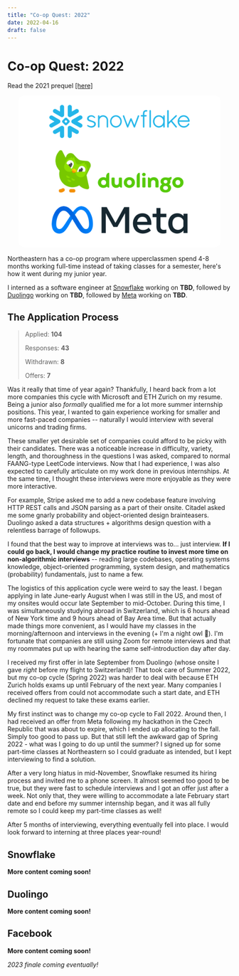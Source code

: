 ```yaml
---
title: "Co-op Quest: 2022"
date: 2022-04-16
draft: false
---
```


# Co-op Quest: 2022
Read the 2021 prequel [[here]](../recruiting-2021)

<p align="center">
  <img style="max-width: 90%; border-radius: 3%;" src="/images/snow-duol-fb-2022.png" />
</p>

Northeastern has a co-op program where upperclassmen spend 4-8 months working full-time instead of taking classes for a semester, here's how it went during my junior year.

I interned as a software engineer at [Snowflake](https://www.snowflake.com/) working on **TBD**, followed by [Duolingo](https://www.duolingo.com) working on **TBD**, followed by [Meta](https://about.facebook.com/meta/) working on **TBD**.

## The Application Process
> Applied: **104**
> 
> Responses: **43**
> 
> Withdrawn: **8**
> 
> Offers: **7**

Was it really that time of year again? Thankfully, I heard back from a lot more companies this cycle with Microsoft and ETH Zurich on my resume. Being a junior also *formally* qualified me for a lot more summer internship positions. This year, I wanted to gain experience working for smaller and more fast-paced companies -- naturally I would interview with several unicorns and trading firms.

These smaller yet desirable set of companies could afford to be picky with their candidates. There was a noticeable increase in difficulty, variety, length, and thoroughness in the questions I was asked, compared to normal FAANG-type LeetCode interviews. Now that I had experience, I was also expected to carefully articulate on my work done in previous internships. At the same time, I thought these interviews were more enjoyable as they were more interactive.

For example, Stripe asked me to add a new codebase feature involving HTTP REST calls and JSON parsing as a part of their onsite. Citadel asked me some gnarly probability and object-oriented design brainteasers. Duolingo asked a data structures + algorithms design question with a relentless barrage of followups.

I found that the best way to improve at interviews was to... just interview. **If I could go back, I would change my practice routine to invest more time on non-algorithmic interviews** -- reading large codebases, operating systems knowledge, object-oriented programming, system design, and mathematics (probability) fundamentals, just to name a few.

The logistics of this application cycle were weird to say the least. I began applying in late June-early August when I was still in the US, and most of my onsites would occur late September to mid-October. During this time, I was simultaneously studying abroad in Switzerland, which is 6 hours ahead of New York time and 9 hours ahead of Bay Area time. But that actually made things more convenient, as I would have my classes in the morning/afternoon and interviews in the evening (+ I'm a night owl 🌙). I'm fortunate that companies are still using Zoom for remote interviews and that my roommates put up with hearing the same self-introduction day after day.

I received my first offer in late September from Duolingo (whose onsite I gave *right* before my flight to Switzerland)! That took care of Summer 2022, but my co-op cycle (Spring 2022) was harder to deal with because ETH Zurich holds exams up until February of the next year. Many companies I received offers from could not accommodate such a start date, and ETH declined my request to take these exams earlier. 

My first instinct was to change my co-op cycle to Fall 2022. Around then, I had received an offer from Meta following my hackathon in the Czech Republic that was about to expire, which I ended up allocating to the fall. Simply too good to pass up. But that still left the awkward gap of Spring 2022 - what was I going to do up until the summer? I signed up for some part-time classes at Northeastern so I could graduate as intended, but I kept interviewing to find a solution.

After a very long hiatus in mid-November, Snowflake resumed its hiring process and invited me to a phone screen. It almost seemed too good to be true, but they were fast to schedule interviews and I got an offer just after a week. Not only that, they were willing to accommodate a late February start date and end before my summer internship began, and it was all fully remote so I could keep my part-time classes as well! 

After 5 months of interviewing, everything eventually fell into place. I would look forward to interning at three places year-round!

## Snowflake

**More content coming soon!**

## Duolingo

**More content coming soon!**

## Facebook

**More content coming soon!**

*2023 finale coming eventually!*